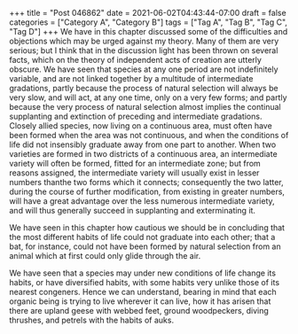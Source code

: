 +++
title = "Post 046862"
date = 2021-06-02T04:43:44-07:00
draft = false
categories = ["Category A", "Category B"]
tags = ["Tag A", "Tag B", "Tag C", "Tag D"]
+++
We have in this chapter discussed some of the difficulties and objections which may be urged against my theory. Many of them are very serious; but I think that in the discussion light has been thrown on several facts, which on the theory of independent acts of creation are utterly obscure. We have seen that species at any one period are not indefinitely variable, and are not linked together by a multitude of intermediate gradations, partly because the process of natural selection will always be very slow, and will act, at any one time, only on a very few forms; and partly because the very process of natural selection almost implies the continual supplanting and extinction of preceding and intermediate gradations. Closely allied species, now living on a continuous area, must often have been formed when the area was not continuous, and when the conditions of life did not insensibly graduate away from one part to another. When two varieties are formed in two districts of a continuous area, an intermediate variety will often be formed, fitted for an intermediate zone; but from reasons assigned, the intermediate variety will usually exist in lesser numbers thanthe two forms which it connects; consequently the two latter, during the course of further modification, from existing in greater numbers, will have a great advantage over the less numerous intermediate variety, and will thus generally succeed in supplanting and exterminating it.

We have seen in this chapter how cautious we should be in concluding that the most different habits of life could not graduate into each other; that a bat, for instance, could not have been formed by natural selection from an animal which at first could only glide through the air.

We have seen that a species may under new conditions of life change its habits, or have diversified habits, with some habits very unlike those of its nearest congeners. Hence we can understand, bearing in mind that each organic being is trying to live wherever it can live, how it has arisen that there are upland geese with webbed feet, ground woodpeckers, diving thrushes, and petrels with the habits of auks.
